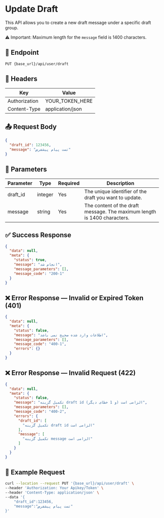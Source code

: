 # Update Draft

This API allows you to create a new draft message under a specific draft group.

⚠️ Important: Maximum length for the `message` field is 1400 characters.

## 📍 Endpoint

```
PUT {base_url}/api/user/draft
```

## 🧾 Headers

| Key           | Value            |
|---------------|------------------|
| Authorization | YOUR_TOKEN_HERE  |
| Content-Type  | application/json |

## 📤 Request Body

```json
{
  "draft_id": 123456,
  "message": "تست پیام پیشفرض"
}
```

## 📝 Parameters

| Parameter | Type    | Required | Description                                                              |
|-----------|---------|----------|--------------------------------------------------------------------------|
| draft_id  | integer | Yes      | The unique identifier of the draft you want to update.                   |
| message   | string  | Yes      | The content of the draft message. The maximum length is 1400 characters. |

## ✅ Success Response

```json
{
  "data": null,
  "meta": {
    "status": true,
    "message": "انجام شد",
    "message_parameters": [],
    "message_code": "200-1"
  }
}
```

## ❌ Error Response — Invalid or Expired Token (401)

```json
{
  "data": null,
  "meta": {
    "status": false,
    "message": "اطلاعات وارد شده صحیح نمی باشد",
    "message_parameters": [],
    "message_code": "400-1",
    "errors": {}
  }
}
```

## ❌ Error Response — Invalid Request (422)

```json
{
  "data": null,
  "meta": {
    "status": false,
    "message": "تکمیل گزینه draft id الزامی است (و 1 خطای دیگر)",
    "message_parameters": [],
    "message_code": "400-2",
    "errors": {
      "draft_id": [
        "تکمیل گزینه draft id الزامی است"
      ],
      "message": [
        "تکمیل گزینه message الزامی است"
      ]
    }
  }
}
```

## 🧪 Example Request

```bash
curl --location --request PUT '{base_url}/api/user/draft' \
--header 'Authorization: Your Apikey/Token' \
--header 'Content-Type: application/json' \
--data '{
    "draft_id":123456,
    "message":"تست پیام پیشفرض"
}'
```
